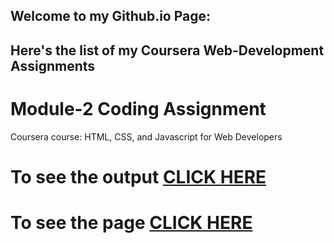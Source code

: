 ## Welcome to my Github.io Page: 

## Here's the list of my Coursera Web-Development Assignments</h1>

# Module-2 Coding Assignment

Coursera course: HTML, CSS, and Javascript for Web Developers

# To see the output [CLICK HERE](https://codingisfun-96.github.io/Coursera-Assignments/Module-2/)

# To see the page [CLICK HERE](https://codingisfun-96.github.io/)

